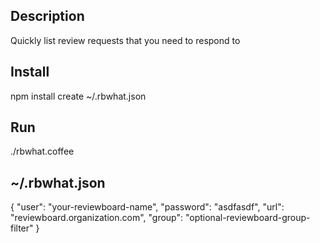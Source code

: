 Description
-----------

Quickly list review requests that you need to respond to


Install
-------

npm install
create ~/.rbwhat.json


Run
---

./rbwhat.coffee


~/.rbwhat.json
-----------
{
  "user": "your-reviewboard-name",
  "password": "asdfasdf",
  "url": "reviewboard.organization.com",
  "group": "optional-reviewboard-group-filter"
}
